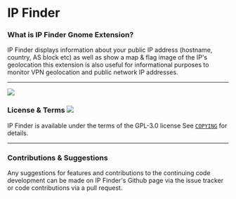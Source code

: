 # IP Finder

### What is IP Finder Gnome Extension?

IP Finder displays information about your public IP address (hostname, country, AS block etc) as well as show a map & flag image of the IP's geolocation this extension is also useful for informational purposes to monitor VPN geolocation and public network IP addresses.

-----

![](https://gitlab.com/LinxGem33/IP-Finder/raw/master/screens/ipd.png)


### License & Terms ![](https://gitlab.com/LinxGem33/IP-Finder/blob/master/screens/Copyleft-16.png)

IP Finder is available under the terms of the GPL-3.0 license See [`COPYING`](https://gitlab.com/LinxGem33/IP-Finder/blob/master/COPYING) for details.

----- 

### Contributions & Suggestions

Any suggestions for features and contributions to the continuing code development can be made on IP Finder's Github page via the issue tracker or code contributions via a pull request.
